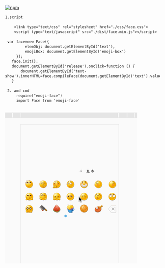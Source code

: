 
[![npm](https://img.shields.io/npm/l/express.svg)]()

```
1.script

    <link type="text/css" rel="stylesheet" href="./css/face.css">
	<script type="text/javascript" src="./dist/face.min.js"></script>

 var face=new Face({
         elemObj: document.getElementById('text'),
         emojiBox: document.getElementById('emoji-box')
     });
   face.init();
   document.getElementById('release').onclick=function () {
       document.getElementById('text-show').innerHTML=face.compileFace(document.getElementById('text').value);
   }
  
 2. amd cmd
	 require("emoji-face")
 	 import Face from 'emoji-face'
 	
```
  ![](./images/demoimg/demo.gif)
  
